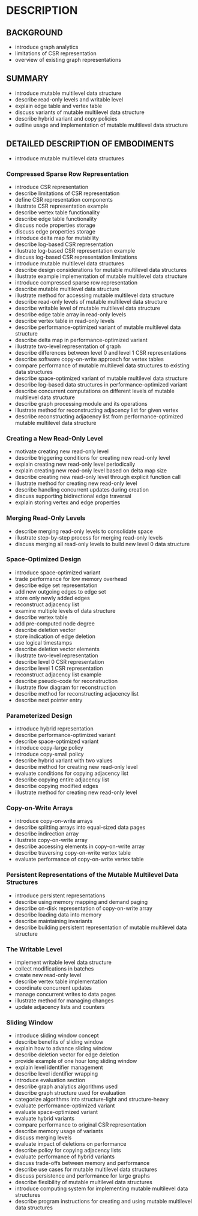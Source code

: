 # DESCRIPTION

## BACKGROUND

- introduce graph analytics
- limitations of CSR representation
- overview of existing graph representations

## SUMMARY

- introduce mutable multilevel data structure
- describe read-only levels and writable level
- explain edge table and vertex table
- discuss variants of mutable multilevel data structure
- describe hybrid variant and copy policies
- outline usage and implementation of mutable multilevel data structure

## DETAILED DESCRIPTION OF EMBODIMENTS

- introduce mutable multilevel data structures

### Compressed Sparse Row Representation

- introduce CSR representation
- describe limitations of CSR representation
- define CSR representation components
- illustrate CSR representation example
- describe vertex table functionality
- describe edge table functionality
- discuss node properties storage
- discuss edge properties storage
- introduce delta map for mutability
- describe log-based CSR representation
- illustrate log-based CSR representation example
- discuss log-based CSR representation limitations
- introduce mutable multilevel data structures
- describe design considerations for mutable multilevel data structures
- illustrate example implementation of mutable multilevel data structure
- introduce compressed sparse row representation
- describe mutable multilevel data structure
- illustrate method for accessing mutable multilevel data structure
- describe read-only levels of mutable multilevel data structure
- describe writable level of mutable multilevel data structure
- describe edge table array in read-only levels
- describe vertex table in read-only levels
- describe performance-optimized variant of mutable multilevel data structure
- describe delta map in performance-optimized variant
- illustrate two-level representation of graph
- describe differences between level 0 and level 1 CSR representations
- describe software copy-on-write approach for vertex tables
- compare performance of mutable multilevel data structures to existing data structures
- describe space-optimized variant of mutable multilevel data structure
- describe log-based data structures in performance-optimized variant
- describe concurrent computations on different levels of mutable multilevel data structure
- describe graph processing module and its operations
- illustrate method for reconstructing adjacency list for given vertex
- describe reconstructing adjacency list from performance-optimized mutable multilevel data structure

### Creating a New Read-Only Level

- motivate creating new read-only level
- describe triggering conditions for creating new read-only level
- explain creating new read-only level periodically
- explain creating new read-only level based on delta map size
- describe creating new read-only level through explicit function call
- illustrate method for creating new read-only level
- describe handling concurrent updates during creation
- discuss supporting bidirectional edge traversal
- explain storing vertex and edge properties

### Merging Read-Only Levels

- describe merging read-only levels to consolidate space
- illustrate step-by-step process for merging read-only levels
- discuss merging all read-only levels to build new level 0 data structure

### Space-Optimized Design

- introduce space-optimized variant
- trade performance for low memory overhead
- describe edge set representation
- add new outgoing edges to edge set
- store only newly added edges
- reconstruct adjacency list
- examine multiple levels of data structure
- describe vertex table
- add pre-computed node degree
- describe deletion vector
- store indication of edge deletion
- use logical timestamps
- describe deletion vector elements
- illustrate two-level representation
- describe level 0 CSR representation
- describe level 1 CSR representation
- reconstruct adjacency list example
- describe pseudo-code for reconstruction
- illustrate flow diagram for reconstruction
- describe method for reconstructing adjacency list
- describe next pointer entry

### Parameterized Design

- introduce hybrid representation
- describe performance-optimized variant
- describe space-optimized variant
- introduce copy-large policy
- introduce copy-small policy
- describe hybrid variant with two values
- describe method for creating new read-only level
- evaluate conditions for copying adjacency list
- describe copying entire adjacency list
- describe copying modified edges
- illustrate method for creating new read-only level

### Copy-on-Write Arrays

- introduce copy-on-write arrays
- describe splitting arrays into equal-sized data pages
- describe indirection array
- illustrate copy-on-write array
- describe accessing elements in copy-on-write array
- describe traversing copy-on-write vertex table
- evaluate performance of copy-on-write vertex table

### Persistent Representations of the Mutable Multilevel Data Structures

- introduce persistent representations
- describe using memory mapping and demand paging
- describe on-disk representation of copy-on-write array
- describe loading data into memory
- describe maintaining invariants
- describe building persistent representation of mutable multilevel data structure

### The Writable Level

- implement writable level data structure
- collect modifications in batches
- create new read-only level
- describe vertex table implementation
- coordinate concurrent updates
- manage concurrent writes to data pages
- illustrate method for managing changes
- update adjacency lists and counters

### Sliding Window

- introduce sliding window concept
- describe benefits of sliding window
- explain how to advance sliding window
- describe deletion vector for edge deletion
- provide example of one hour long sliding window
- explain level identifier management
- describe level identifier wrapping
- introduce evaluation section
- describe graph analytics algorithms used
- describe graph structure used for evaluation
- categorize algorithms into structure-light and structure-heavy
- evaluate performance-optimized variant
- evaluate space-optimized variant
- evaluate hybrid variants
- compare performance to original CSR representation
- describe memory usage of variants
- discuss merging levels
- evaluate impact of deletions on performance
- describe policy for copying adjacency lists
- evaluate performance of hybrid variants
- discuss trade-offs between memory and performance
- describe use cases for mutable multilevel data structures
- discuss persistence and performance for large graphs
- describe flexibility of mutable multilevel data structures
- introduce computing system for implementing mutable multilevel data structures
- describe program instructions for creating and using mutable multilevel data structures

